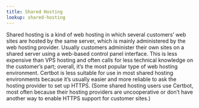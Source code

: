 ```yaml
---
title: Shared Hosting
lookup: shared-hosting
---
```

Shared hosting is a kind of web hosting in which several customers’ web sites are hosted by the same server, which is mainly administered by the web hosting provider. Usually customers administer their own sites on a shared server using a web-based control panel interface. This is less expensive than VPS hosting and often calls for less technical knowledge on the customer’s part; overall, it’s the most popular type of web hosting environment. 
Certbot is less suitable for use in most shared hosting environments because it’s usually easier and more reliable to ask the hosting provider to set up HTTPS. (Some shared hosting users use Certbot, most often because their hosting providers are uncooperative or don’t have another way to enable HTTPS support for customer sites.)